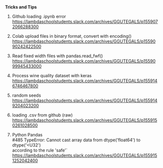 

**Tricks and Tips**

1. Github loading .ipynb error  
https://lambdaschoolstudents.slack.com/archives/GGUTEGALS/p1559072066288300  

2. Colab upload files in binary format, convert with encoding()  
https://lambdaschoolstudents.slack.com/archives/GGUTEGALS/p1559090242422500  

3. Read fixed width files with pandas.read_fwf()  
https://lambdaschoolstudents.slack.com/archives/GGUTEGALS/p1559099945433000  

4. Process wine quality dataset with keras
https://lambdaschoolstudents.slack.com/archives/GGUTEGALS/p1559146746467800

5. random seeds
https://lambdaschoolstudents.slack.com/archives/GGUTEGALS/p1559149204023200

6. loading .csv from github (raw)
https://lambdaschoolstudents.slack.com/archives/GGUTEGALS/p1559150261028500

7. Python Pandas  
#485 TypeError: Cannot cast array data from dtype('float64') to dtype('<U32')  
according to the rule 'safe'`  
https://lambdaschoolstudents.slack.com/archives/GGUTEGALS/p1559151252042400